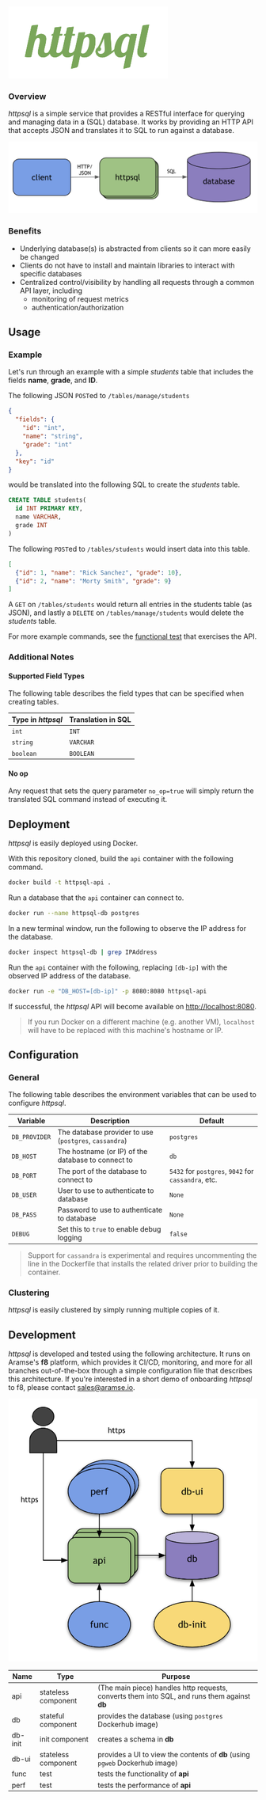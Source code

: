 ![httpsql](img/logo.png)

### Overview
*httpsql* is a simple service that provides a RESTful interface for querying and managing data in a (SQL) database. 
It works by providing an HTTP API that accepts JSON and translates it to SQL to run against a database.

![httpsql Architecture](img/arch.png "httpsql Architecture")

### Benefits
- Underlying database(s) is abstracted from clients so it can more easily be changed
- Clients do not have to install and maintain libraries to interact with specific databases
- Centralized control/visibility by handling all requests through a common API layer, including
  - monitoring of request metrics
  - authentication/authorization

## Usage

### Example
Let's run through an example with a simple *students* table that includes the fields **name**, **grade**, and **ID**.

The following JSON `POST`ed to `/tables/manage/students`
```json
{
  "fields": {
    "id": "int", 
    "name": "string", 
    "grade": "int"
  },
  "key": "id"
}
```
would be translated into the following SQL to create the *students* table.
```sql
CREATE TABLE students(
  id INT PRIMARY KEY, 
  name VARCHAR, 
  grade INT
)
```
The following `POST`ed to `/tables/students` would insert data into this table.
```json
[
  {"id": 1, "name": "Rick Sanchez", "grade": 10}, 
  {"id": 2, "name": "Morty Smith", "grade": 9}
]
```
A `GET` on `/tables/students` would return all entries in the students table (as JSON),
and lastly a `DELETE` on `/tables/manage/students` would delete the *students* table.

For more example commands, see the [functional test](tests/func/run.sh) that exercises the API.

### Additional Notes
#### Supported Field Types
The following table describes the field types that can be specified when creating tables.

Type in *httpsql* | Translation in SQL
--- | ---
`int` | `INT`
`string` | `VARCHAR`
`boolean` | `BOOLEAN`

#### No op
Any request that sets the query parameter `no_op=true` will simply return the translated SQL command instead of executing it.

## Deployment

*httpsql* is easily deployed using Docker.

With this repository cloned, build the `api` container with the following command.
```sh
docker build -t httpsql-api .
```

Run a database that the `api` container can connect to.
```sh
docker run --name httpsql-db postgres
```

In a new terminal window, run the following to observe the IP address for the database.
```sh
docker inspect httpsql-db | grep IPAddress
```

Run the `api` container with the following, replacing `[db-ip]` with the observed IP address of the database.
```sh
docker run -e "DB_HOST=[db-ip]" -p 8080:8080 httpsql-api
```

If successful, the *httpsql* API will become available on <http://localhost:8080>.

>If you run Docker on a different machine (e.g. another VM), `localhost` will have to be replaced 
with this machine's hostname or IP.

## Configuration

### General
The following table describes the environment variables that can be used to configure *httpsql*.

Variable | Description | Default
--- | --- | ---
`DB_PROVIDER` | The database provider to use (`postgres`, `cassandra`) | `postgres`
`DB_HOST` | The hostname (or IP) of the database to connect to | `db`
`DB_PORT` | The port of the database to connect to | `5432` for `postgres`, `9042` for `cassandra`, etc.
`DB_USER` | User to use to authenticate to database | `None`
`DB_PASS` | Password to use to authenticate to database | `None`
`DEBUG` | Set this to `true` to enable debug logging | `false`

>Support for `cassandra` is experimental and requires uncommenting the line in the Dockerfile
that installs the related driver prior to building the container.

### Clustering
*httpsql* is easily clustered by simply running multiple copies of it.

## Development

*httpsql* is developed and tested using the following architecture. It runs on Aramse's **f8** platform, which provides 
it CI/CD, monitoring, and more for all branches out-of-the-box through a simple configuration file that describes this 
architecture. If you're interested in a short demo of onboarding *httpsql* to f8, please contact <sales@aramse.io>.

![httpsql Full Architecture](img/arch-full.png "httpsql Full Architecture")

Name | Type | Purpose
--- | --- | ---
api | stateless component | (The main piece) handles http requests, converts them into SQL, and runs them against **db**
db | stateful component | provides the database (using `postgres` Dockerhub image)
db-init | init component | creates a schema in **db**
db-ui | stateless component | provides a UI to view the contents of **db** (using `pgweb` Dockerhub image)
func | test | tests the functionality of **api**
perf | test | tests the performance of **api**



